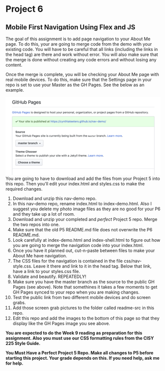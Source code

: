 # Project 6
## Mobile First Navigation Using Flex and JS

The goal of this assignment is to add page navigation to your About Me page. To do this, your are going to merge code from the demo with your existing code. You will have to be careful that all links (including the links in the head tag) are there and work without error. You will also make sure that the merge is done without creating any code errors and without losing any content.

Once the merge is complete, you will be checking your About Me page with real mobile devices. To do this, make sure that the Settings page in your repo is set to use your Master as the GH Pages. See the below as an example.

![GH Pages](https://github.com/cynthiateeters/nav-demo/blob/master/readme-src/GitHubPagesMasterSource.png)
You are going to have to download and add the files from your Project 5 into this repo. Then you'll edit your index.html and styles.css to make the required changes.  

1.  Download and unzip this nav-demo repo.
2.  In this nav-demo repo, rename index.html to index-demo.html. Also I suggest you delete my photo image files as they are no good for your P6 and they take up a lot of room.
2.  Download and unzip your completed and _perfect_ Project 5 repo. Merge the two repos into one.
3.  Make sure that the old P5 README.md file does not overwrite the P6 README.md.
4.  Look carefully at index-demo.html and index-shell.html to figure out how you are going to merge the navigation code into your index.html.
5.  Once you have it planned out, cut-n-paste between files to make your About Me have navigation. 
6.  The CSS files for the navigation is contained in the file css/nav-style.css. Leave it there and link to it in the head tag. Below that link, have a link to your styles.css file.
7.  Validate and beautify. REPEATEDLY!
8.  Make sure you have the master branch as the source to the public GH Pages (see above). Note that somethines it takes a few moments to get GH Pages synced to your repo when you are making changes.
9.  Test the public link from two different mobile devices and do screen grabs.
10. Add those screen grab pictures to the folder called readme-src in this repo.
11. Edit this repo and add the images to the bottom of this page so that they display like the GH Pages image you see above.

**You are expected to do the Week 9 reading as preparation for this assignment. Also you must use our CSS formatting rules from the CISY 225 Style Guide.**

**You Must Have a Perfect Project 5 Repo. Make all changes to P5 before starting this project. Your grade depends on this. If you need help, ask me for help.**
